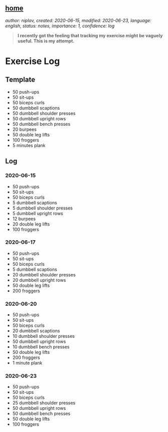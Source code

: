 [home](./index.md)
------------------

*author: niplav, created: 2020-06-15, modified: 2020-06-23, language: english, status: notes, importance: 1, confidence: log*

> __I recently got the feeling that tracking my exercise might be vaguely
> useful. This is my attempt.__

Exercise Log
============

Template
--------

* 50 push-ups
* 50 sit-ups
* 50 biceps curls
* 50 dumbbell scaptions
* 50 dumbbell shoulder presses
* 50 dumbbell upright rows
* 50 dumbbell bench presses
* 20 burpees
* 50 double leg lifts
* 100 froggers
* 5 minutes plank

Log
---

### 2020-06-15

* 50 push-ups
* 50 sit-ups
* 50 biceps curls
* 5 dumbbell scaptions
* 5 dumbbell shoulder presses
* 5 dumbbell upright rows
* 12 burpees
* 20 double leg lifts
* 100 froggers

### 2020-06-17

* 50 push-ups
* 50 sit-ups
* 50 biceps curls
* 5 dumbbell scaptions
* 20 dumbbell shoulder presses
* 20 dumbbell upright rows
* 50 double leg lifts
* 200 froggers

### 2020-06-20

* 50 push-ups
* 50 sit-ups
* 50 biceps curls
* 20 dumbbell scaptions
* 10 dumbbell shoulder presses
* 50 dumbbell upright rows
* 10 dumbbell bench presses
* 50 double leg lifts
* 200 froggers
* 1 minute plank

### 2020-06-23

* 50 push-ups
* 50 sit-ups
* 50 biceps curls
* 25 dumbbell shoulder presses
* 50 dumbbell upright rows
* 50 dumbbell bench presses
* 50 double leg lifts
* 100 froggers
